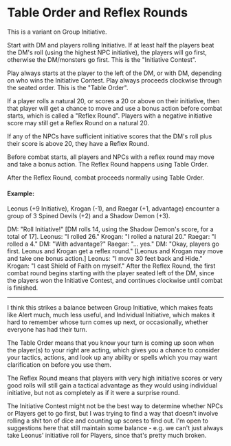 # Table Order and Reflex Rounds

This is a variant on Group Initiative.

Start with DM and players rolling Initiative. If at least half the players beat the DM's roll (using the highest NPC initiative), the players will go first, otherwise the DM/monsters go first. This is the "Initiative Contest".

Play always starts at the player to the left of the DM, or with DM, depending on who wins the Initiative Contest. Play always proceeds clockwise through the seated order. This is the "Table Order".

If a player rolls a natural 20, or scores a 20 or above on their initiative, then that player will get a chance to move and use a bonus action before combat starts, which is called a "Reflex Round". Players with a negative initiative score may still get a Reflex Round on a natural 20.

If any of the NPCs have sufficient initiative scores that the DM's roll plus their score is above 20, they have a Reflex Round.

Before combat starts, all players and NPCs with a reflex round may move and take a bonus action. The Reflex Round happens using Table Order.

After the Reflex Round, combat proceeds normally using Table Order.

#### Example:
Leonus (+9 Initiative), Krogan (-1), and Raegar (+1, advantage) encounter a group of 3 Spined Devils (+2) and a Shadow Demon (+3).

DM: "Roll Initiative!"
[DM rolls 14, using the Shadow Demon's score, for a total of 17].
Leonus: "I rolled 26."
Krogan: "I rolled a natural 20."
Raegar: "I rolled a 4."
DM: "With advantage?"
Raegar: "... yes."
DM: "Okay, players go first. Leonus and Krogan get a reflex round."
[Leonus and Krogan may move and take one bonus action.]
Leonus: "I move 30 feet back and Hide."
Krogan: "I cast Shield of Faith on myself."
After the Reflex Round, the first combat round begins starting with the player seated left of the DM, since the players won the Initiative Contest, and continues clockwise until combat is finished.

---

I think this strikes a balance between Group Initiative, which makes feats like Alert much, much less useful, and Individual Initiative, which makes it hard to remember whose turn comes up next, or occasionally, whether everyone has had their turn.

The Table Order means that you know your turn is coming up soon when the player(s) to your right are acting, which gives you a chance to consider your tactics, actions, and look up any ability or spells which you may want clarification on before you use them.

The Reflex Round means that players with very high initiative scores or very good rolls will still gain a tactical advantage as they would using individual initiative, but not as completely as if it were a surprise round.

The Initiative Contest might not be the best way to determine whether NPCs or Players get to go first, but I was trying to find a way that doesn't involve rolling a shit ton of dice and counting up scores to find out. I'm open to suggestions here that still maintain some balance - e.g. we can't just always take Leonus' initiative roll for Players, since that's pretty much broken.
